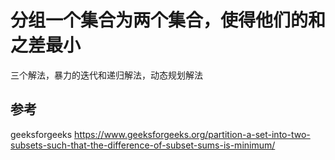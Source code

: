 # 分组一个集合为两个集合，使得他们的和之差最小

三个解法，暴力的迭代和递归解法，动态规划解法

## 参考
geeksforgeeks https://www.geeksforgeeks.org/partition-a-set-into-two-subsets-such-that-the-difference-of-subset-sums-is-minimum/

